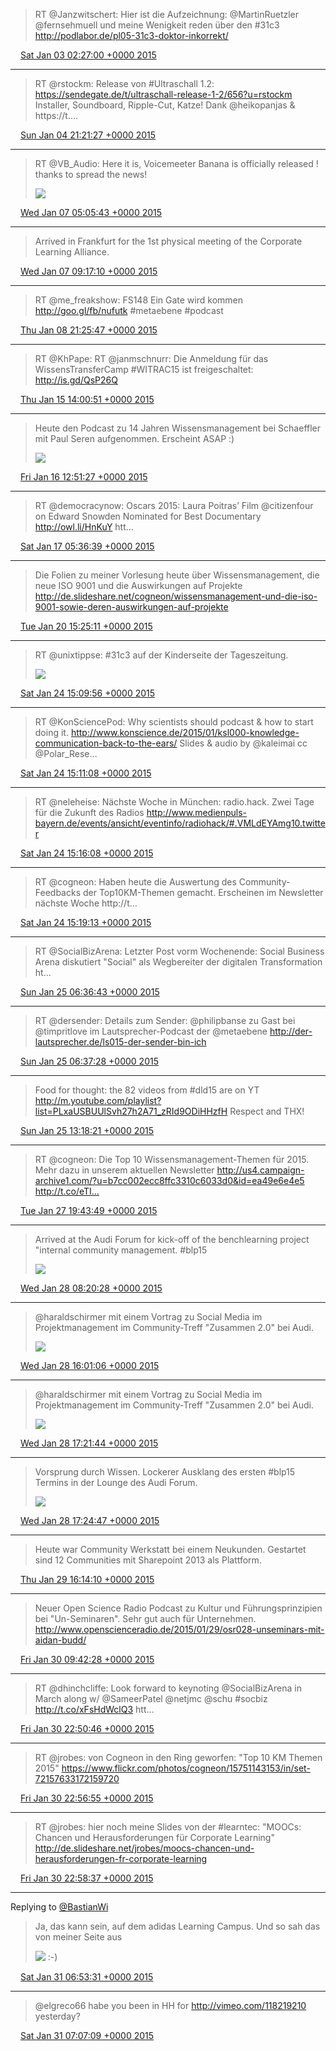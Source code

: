 > RT @Janzwitschert: Hier ist die Aufzeichnung: @MartinRuetzler @fernsehmuell und meine Wenigkeit reden über den #31c3 http://podlabor.de/pl05-31c3-doktor-inkorrekt/

<img src="media/tweet.ico" width="12" /> [Sat Jan 03 02:27:00 +0000 2015](https://twitter.com/SimonDueckert/status/551203042474065921)

----

> RT @rstockm: Release von #Ultraschall 1.2: https://sendegate.de/t/ultraschall-release-1-2/656?u=rstockm Installer, Soundboard, Ripple-Cut, Katze! Dank @heikopanjas &amp; https://t.…

<img src="media/tweet.ico" width="12" /> [Sun Jan 04 21:21:27 +0000 2015](https://twitter.com/SimonDueckert/status/551850920750108672)

----

> RT @VB_Audio: Here it is, Voicemeeter Banana is officially released ! thanks to spread the news! 
> 
> ![](http://t.co/OhvXULNanu)

<img src="media/tweet.ico" width="12" /> [Wed Jan 07 05:05:43 +0000 2015](https://twitter.com/SimonDueckert/status/552692535978885121)

----

> Arrived in Frankfurt for the 1st physical meeting of the Corporate Learning Alliance.

<img src="media/tweet.ico" width="12" /> [Wed Jan 07 09:17:10 +0000 2015](https://twitter.com/SimonDueckert/status/552755813446860800)

----

> RT @me_freakshow: FS148 Ein Gate wird kommen http://goo.gl/fb/nufutk #metaebene #podcast

<img src="media/tweet.ico" width="12" /> [Thu Jan 08 21:25:47 +0000 2015](https://twitter.com/SimonDueckert/status/553301562605727745)

----

> RT @KhPape: RT @janmschnurr: Die Anmeldung für das WissensTransferCamp #WITRAC15 ist freigeschaltet: http://is.gd/QsP26Q

<img src="media/tweet.ico" width="12" /> [Thu Jan 15 14:00:51 +0000 2015](https://twitter.com/SimonDueckert/status/555726310350520321)

----

> Heute den Podcast zu 14 Jahren Wissensmanagement bei Schaeffler mit Paul Seren aufgenommen. Erscheint ASAP :) 
> 
> ![](http://t.co/juhBgC6PP7)

<img src="media/tweet.ico" width="12" /> [Fri Jan 16 12:51:27 +0000 2015](https://twitter.com/SimonDueckert/status/556071231745953793)

----

> RT @democracynow: Oscars 2015: Laura Poitras’ Film @citizenfour on Edward Snowden Nominated for Best Documentary http://owl.li/HnKuY htt…

<img src="media/tweet.ico" width="12" /> [Sat Jan 17 05:36:39 +0000 2015](https://twitter.com/SimonDueckert/status/556324196603924480)

----

> Die Folien zu meiner Vorlesung heute über Wissensmanagement, die neue ISO 9001 und die Auswirkungen auf Projekte http://de.slideshare.net/cogneon/wissensmanagement-und-die-iso-9001-sowie-deren-auswirkungen-auf-projekte

<img src="media/tweet.ico" width="12" /> [Tue Jan 20 15:25:11 +0000 2015](https://twitter.com/SimonDueckert/status/557559469526507520)

----

> RT @unixtippse: #31c3 auf der Kinderseite der Tageszeitung. 
> 
> ![](http://t.co/thOUKNhqdJ)

<img src="media/tweet.ico" width="12" /> [Sat Jan 24 15:09:56 +0000 2015](https://twitter.com/SimonDueckert/status/559005185654390785)

----

> RT @KonSciencePod: Why scientists should podcast &amp; how to start doing it. http://www.konscience.de/2015/01/ksl000-knowledge-communication-back-to-the-ears/ Slides &amp; audio by @kaleimai cc @Polar_Rese…

<img src="media/tweet.ico" width="12" /> [Sat Jan 24 15:11:08 +0000 2015](https://twitter.com/SimonDueckert/status/559005487027724288)

----

> RT @neleheise: Nächste Woche in München: radio.hack. Zwei Tage für die Zukunft des Radios http://www.medienpuls-bayern.de/events/ansicht/eventinfo/radiohack/#.VMLdEYAmg10.twitter

<img src="media/tweet.ico" width="12" /> [Sat Jan 24 15:16:08 +0000 2015](https://twitter.com/SimonDueckert/status/559006743574089729)

----

> RT @cogneon: Haben heute die Auswertung des Community-Feedbacks der Top10KM-Themen gemacht. Erscheinen im Newsletter nächste Woche http://t…

<img src="media/tweet.ico" width="12" /> [Sat Jan 24 15:19:13 +0000 2015](https://twitter.com/SimonDueckert/status/559007520329826304)

----

> RT @SocialBizArena: Letzter Post vorm Wochenende: Social Business Arena diskutiert "Social" als Wegbereiter der digitalen Transformation ht…

<img src="media/tweet.ico" width="12" /> [Sun Jan 25 06:36:43 +0000 2015](https://twitter.com/SimonDueckert/status/559238417679384576)

----

> RT @dersender: Details zum Sender: @philipbanse zu Gast bei @timpritlove im Lautsprecher-Podcast der @metaebene http://der-lautsprecher.de/ls015-der-sender-bin-ich

<img src="media/tweet.ico" width="12" /> [Sun Jan 25 06:37:28 +0000 2015](https://twitter.com/SimonDueckert/status/559238604938293249)

----

> Food for thought: the 82 videos from #dld15 are on YT http://m.youtube.com/playlist?list=PLxaUSBUUlSvh27h2A71_zRId9ODiHHzfH Respect and THX!

<img src="media/tweet.ico" width="12" /> [Sun Jan 25 13:18:21 +0000 2015](https://twitter.com/SimonDueckert/status/559339493103517696)

----

> RT @cogneon: Die Top 10 Wissensmanagement-Themen für 2015. Mehr dazu in unserem aktuellen Newsletter http://us4.campaign-archive1.com/?u=b7cc002ecc8ffc3310c6033d0&id=ea49e6e4e5 http://t.co/eTI…

<img src="media/tweet.ico" width="12" /> [Tue Jan 27 19:43:49 +0000 2015](https://twitter.com/SimonDueckert/status/560161271996497921)

----

> Arrived at the Audi Forum for kick-off of the benchlearning project "internal community management. #blp15 
> 
> ![](http://t.co/hyROzliMeB)

<img src="media/tweet.ico" width="12" /> [Wed Jan 28 08:20:28 +0000 2015](https://twitter.com/SimonDueckert/status/560351688427831296)

----

> @haraldschirmer mit einem Vortrag zu Social Media im Projektmanagement im Community-Treff "Zusammen 2.0" bei Audi. 
> 
> ![](http://t.co/4EAkOwbz3K)

<img src="media/tweet.ico" width="12" /> [Wed Jan 28 16:01:06 +0000 2015](https://twitter.com/SimonDueckert/status/560467613147746304)

----

> @haraldschirmer mit einem Vortrag zu Social Media im Projektmanagement im Community-Treff "Zusammen 2.0" bei Audi. 
> 
> ![](http://t.co/NDbdOAEzBN)

<img src="media/tweet.ico" width="12" /> [Wed Jan 28 17:21:44 +0000 2015](https://twitter.com/SimonDueckert/status/560487904435531776)

----

> Vorsprung durch Wissen. Lockerer Ausklang des ersten #blp15 Termins in der Lounge des Audi Forum. 
> 
> ![](http://t.co/e5DPgKVQhH)

<img src="media/tweet.ico" width="12" /> [Wed Jan 28 17:24:47 +0000 2015](https://twitter.com/SimonDueckert/status/560488672068640768)

----

> Heute war Community Werkstatt bei einem Neukunden. Gestartet sind 12 Communities mit Sharepoint 2013 als Plattform.

<img src="media/tweet.ico" width="12" /> [Thu Jan 29 16:14:10 +0000 2015](https://twitter.com/SimonDueckert/status/560833290517880832)

----

> Neuer Open Science Radio Podcast zu Kultur und Führungsprinzipien bei "Un-Seminaren". Sehr gut auch für Unternehmen. http://www.openscienceradio.de/2015/01/29/osr028-unseminars-mit-aidan-budd/

<img src="media/tweet.ico" width="12" /> [Fri Jan 30 09:42:28 +0000 2015](https://twitter.com/SimonDueckert/status/561097102189944832)

----

> RT @dhinchcliffe: Look forward to keynoting @SocialBizArena in March along w/ @SameerPatel @netjmc @schu #socbiz http://t.co/xFsHdWclQ3 htt…

<img src="media/tweet.ico" width="12" /> [Fri Jan 30 22:50:46 +0000 2015](https://twitter.com/SimonDueckert/status/561295483147411456)

----

> RT @jrobes: von Cogneon in den Ring geworfen: "Top 10 KM Themen 2015"  https://www.flickr.com/photos/cogneon/15751143153/in/set-72157633172159720

<img src="media/tweet.ico" width="12" /> [Fri Jan 30 22:56:55 +0000 2015](https://twitter.com/SimonDueckert/status/561297031927717888)

----

> RT @jrobes: hier noch meine Slides von der #learntec: "MOOCs: Chancen und Herausforderungen für Corporate Learning" http://de.slideshare.net/jrobes/moocs-chancen-und-herausforderungen-fr-corporate-learning

<img src="media/tweet.ico" width="12" /> [Fri Jan 30 22:58:37 +0000 2015](https://twitter.com/SimonDueckert/status/561297458530377728)

----

Replying to [@BastianWi](https://twitter.com/@BastianWi/status/561259802635296768)

> Ja, das kann sein, auf dem adidas Learning Campus. Und so sah das von meiner Seite aus 
> 
> ![](http://t.co/ixgO26yScY) :-)

<img src="media/tweet.ico" width="12" /> [Sat Jan 31 06:53:31 +0000 2015](https://twitter.com/SimonDueckert/status/561416973251518465)

----

> @elgreco66 habe you been in HH for http://vimeo.com/118219210 yesterday?

<img src="media/tweet.ico" width="12" /> [Sat Jan 31 07:07:09 +0000 2015](https://twitter.com/SimonDueckert/status/561420401432346624)